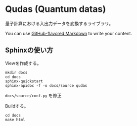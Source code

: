 # Qudas (Quantum datas)

量子計算における入出力データを変換するライブラリ。

You can use
[GitHub-flavored Markdown](https://guides.github.com/features/mastering-markdown/)
to write your content.

## Sphinxの使い方

Viewを作成する。
```
mkdir docs
cd docs
sphinx-quickstart
sphinx-apidoc -f -o docs/source qudas
```

`docs/source/conf.py` を修正

Buildする。

```
cd docs
make html
```
